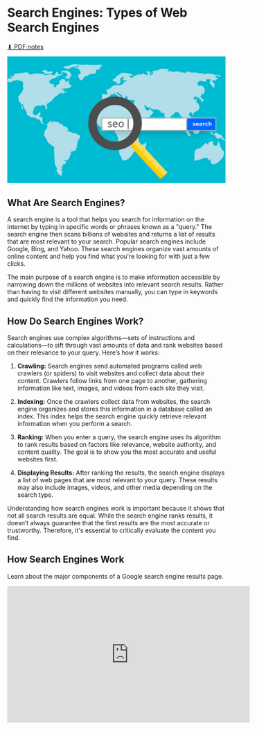 # Search Engines: Types of Web Search Engines

[⬇ PDF notes](s31_searchengines.pdf)

<img src="images/search_engine_seo.jpg" class="header">

## What Are Search Engines?

A search engine is a tool that helps you search for information on the internet by typing in specific words or phrases known as a "query." The search engine then scans billions of websites and returns a list of results that are most relevant to your search. Popular search engines include Google, Bing, and Yahoo. These search engines organize vast amounts of online content and help you find what you're looking for with just a few clicks.

The main purpose of a search engine is to make information accessible by narrowing down the millions of websites into relevant search results. Rather than having to visit different websites manually, you can type in keywords and quickly find the information you need.

## How Do Search Engines Work?

Search engines use complex algorithms—sets of instructions and calculations—to sift through vast amounts of data and rank websites based on their relevance to your query. Here’s how it works:

1. **Crawling:** Search engines send automated programs called web crawlers (or spiders) to visit websites and collect data about their content. Crawlers follow links from one page to another, gathering information like text, images, and videos from each site they visit.

2. **Indexing:** Once the crawlers collect data from websites, the search engine organizes and stores this information in a database called an index. This index helps the search engine quickly retrieve relevant information when you perform a search.

3. **Ranking:** When you enter a query, the search engine uses its algorithm to rank results based on factors like relevance, website authority, and content quality. The goal is to show you the most accurate and useful websites first.

4. **Displaying Results:** After ranking the results, the search engine displays a list of web pages that are most relevant to your query. These results may also include images, videos, and other media depending on the search type.

Understanding how search engines work is important because it shows that not all search results are equal. While the search engine ranks results, it doesn’t always guarantee that the first results are the most accurate or trustworthy. Therefore, it's essential to critically evaluate the content you find.

## How Search Engines Work

Learn about the major components of a Google search engine results page.

<iframe width="560" height="315" src="https://www.youtube.com/embed/86YTKhQDIn0?si=JNAxjwcUGR3uMkhv" title="YouTube video player" frameborder="0" allow="accelerometer; autoplay; clipboard-write; encrypted-media; gyroscope; picture-in-picture; web-share" referrerpolicy="strict-origin-when-cross-origin" allowfullscreen></iframe>

<br/>

